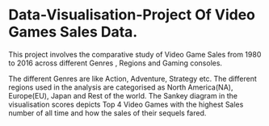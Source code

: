 # Data-Visualisation-Project Of Video Games Sales Data.

This project involves the comparative study of Video Game Sales from 1980 to 2016 across different Genres , Regions and Gaming consoles.

The different Genres are like Action, Adventure, Strategy etc.
The different regions used in the analysis are categorised as North America(NA), Europe(EU), Japan and Rest of the world.
The Sankey diagram in the visualisation scores depicts Top 4 Video Games with the highest Sales number of all time and how the sales of their sequels fared.
